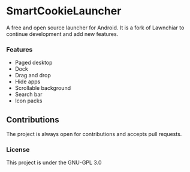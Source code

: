 # SmartCookieLauncher
A free and open source launcher for Android. It is a fork of Lawnchiar to continue development and add new features.

### Features

  * Paged desktop
  * Dock
  * Drag and drop
  * Hide apps
  * Scrollable background
  * Search bar
  * Icon packs

## Contributions

The project is always open for contributions and accepts pull requests. 

### License

This project is under the GNU-GPL 3.0

